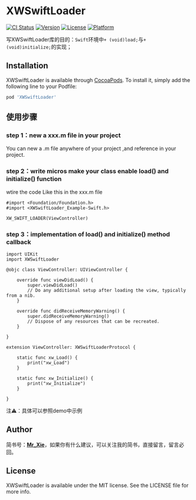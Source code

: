 # XWSwiftLoader

[![CI Status](https://img.shields.io/travis/xiewei/XWSwiftLoader.svg?style=flat)](https://travis-ci.org/xiewei/XWSwiftLoader)
[![Version](https://img.shields.io/cocoapods/v/XWSwiftLoader.svg?style=flat)](https://cocoapods.org/pods/XWSwiftLoader)
[![License](https://img.shields.io/cocoapods/l/XWSwiftLoader.svg?style=flat)](https://cocoapods.org/pods/XWSwiftLoader)
[![Platform](https://img.shields.io/cocoapods/p/XWSwiftLoader.svg?style=flat)](https://cocoapods.org/pods/XWSwiftLoader)

写XWSwiftLoader库的目的：`Swift`环境中`+ (void)load;`与`+ (void)initialize;`的实现；


## Installation

XWSwiftLoader is available through [CocoaPods](https://cocoapods.org). To install
it, simply add the following line to your Podfile:

```ruby
pod 'XWSwiftLoader'
```

## 使用步骤

### step 1：new a xxx.m file in your project

You can new a .m file anywhere of your project ,and reference in your project.

### step 2：write micros make your class enable load() and initialize() function

wtire the code Like this in the xxx.m file
```
#import <Foundation/Foundation.h>
#import <XWSwiftLoader_Example-Swift.h>

XW_SWIFT_LOADER(ViewController)
```

### step 3：implementation of load() and initialize() method callback
```
import UIKit
import XWSwiftLoader

@objc class ViewController: UIViewController {

    override func viewDidLoad() {
        super.viewDidLoad()
        // Do any additional setup after loading the view, typically from a nib.
    }

    override func didReceiveMemoryWarning() {
        super.didReceiveMemoryWarning()
        // Dispose of any resources that can be recreated.
    }

}

extension ViewController: XWSwiftLoaderProtocol {
    
    static func xw_Load() {
        print("xw_Load")
    }
    
    static func xw_Initialize() {
        print("xw_Initialize")
    }
    
}
```

注⚠️：具体可以参照demo中示例

## Author

简书号：[__Mr_Xie__](https://www.jianshu.com/u/01fbf85c32f9)，如果你有什么建议，可以关注我的简书，直接留言，留言必回。

## License

XWSwiftLoader is available under the MIT license. See the LICENSE file for more info.
